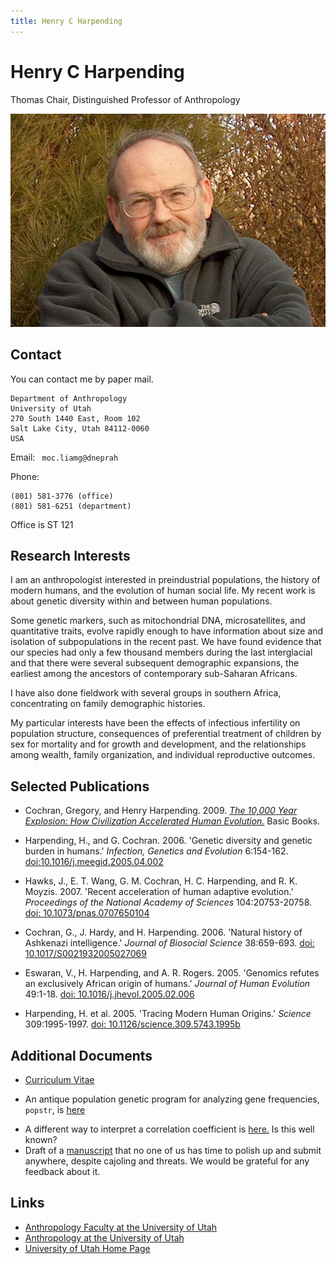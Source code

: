 ```yaml
---
title: Henry C Harpending
---
```


# Henry C Harpending

Thomas Chair, Distinguished Professor of Anthropology

<img class="img-responsive" src="/images/hch.jpg">

## Contact

You can contact me by paper mail.

    Department of Anthropology
    University of Utah
    270 South 1440 East, Room 102
    Salt Lake City, Utah 84112-0060
    USA

Email:
<code>
    <span class="email">moc.liamg@dneprah</span>
</code>

Phone: 

    (801) 581-3776 (office)
    (801) 581-6251 (department)

Office is ST 121

## Research Interests

I am an anthropologist interested in preindustrial populations, the history of
modern humans, and the evolution of human social life. My recent work is about
genetic diversity within and between human populations.

Some genetic markers, such as mitochondrial DNA, microsatellites, and
quantitative traits, evolve rapidly enough to have information about size and
isolation of subpopulations in the recent past. We have found evidence that our
species had only a few thousand members during the last interglacial and that
there were several subsequent demographic expansions, the earliest among the
ancestors of contemporary sub-Saharan Africans.

I have also done fieldwork with several groups in southern Africa, concentrating
on family demographic histories.

My particular interests have been the effects of infectious infertility on
population structure, consequences of preferential treatment of children by sex
for mortality and for growth and development, and the relationships among
wealth, family organization, and individual reproductive outcomes.

## Selected Publications

-   Cochran, Gregory, and Henry Harpending. 2009. *[The 10,000 Year
    Explosion: How Civilization Accelerated Human
    Evolution.](http://the10000yearexplosion.com/)* Basic Books.

-   Harpending, H., and G. Cochran. 2006. 'Genetic diversity and genetic
    burden in humans.' *Infection, Genetics and Evolution* 6:154-162.
    [doi:10.1016/j.meegid.2005.04.002](http://dx.doi.org/10.1016/j.meegid.2005.04.002)

-   Hawks, J., E. T. Wang, G. M. Cochran, H. C. Harpending, and R. K.
    Moyzis. 2007. 'Recent acceleration of human adaptive evolution.'
    *Proceedings of the National Academy of Sciences* 104:20753-20758.
    [doi:
    10.1073/pnas.0707650104](http://www.pnas.org/content/104/52/20753.full.pdf+html)
    
-   Cochran, G., J. Hardy, and H. Harpending. 2006. 'Natural history of
    Ashkenazi intelligence.' *Journal of Biosocial Science* 38:659-693.
    [doi:
    10.1017/S0021932005027069](/etc/ashkiq.webpub.pdf)

-   Eswaran, V., H. Harpending, and A. R. Rogers. 2005. 'Genomics
    refutes an exclusively African origin of humans.' *Journal of Human
    Evolution* 49:1-18. [doi:
    10.1016/j.jhevol.2005.02.006](http://dx.doi.org/10.1016/j.jhevol.2005.02.006)

    <!-- Paywall -->
-   Harpending, H. et al. 2005. 'Tracing Modern Human Origins.'
    *Science* 309:1995-1997. [doi:
    10.1126/science.309.5743.1995b](http://www.sciencemag.org/cgi/content/full/sci;309/5743/1995b)

## Additional Documents

<!-- Need to add CV -->
- [Curriculum Vitae](/etc/cv.pdf)
<!-- Need to add tarball -->
- An antique population genetic program for analyzing gene frequencies,
    `popstr`, is [here](/etc/popstr.tar.gz)
<!-- Need this one -->
- A different way to interpret a correlation coefficient is
    [here.](/etc/correlation.correct.thought.pdf) Is this well known?
- Draft of a [manuscript](/etc/fisher-geometric-11-2011.pdf) that no one of us
    has time to polish up and submit anywhere, despite cajoling and threats. We
    would be grateful for any feedback about it.

## Links

* [Anthropology Faculty at the University of Utah](http://www.anthro.utah.edu/faculty/)
* [Anthropology at the University of Utah](http://www.anthro.utah.edu/)
* [University of Utah Home Page](http://www.utah.edu/)
